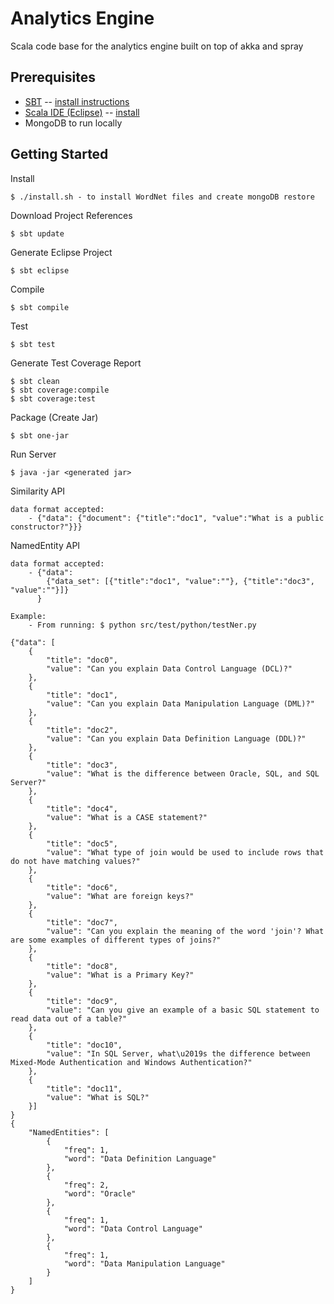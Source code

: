 Analytics Engine
=============

Scala code base for the analytics engine built on top of akka and spray

Prerequisites
------------

* [SBT](https://github.com/harrah/xsbt) -- [install instructions](https://github.com/harrah/xsbt/wiki/Getting-Started-Setup)
* [Scala IDE (Eclipse)](http://www.scala-ide.org/) -- [install](http://download.scala-ide.org/)
* MongoDB to run locally

Getting Started
------------

Install

	$ ./install.sh - to install WordNet files and create mongoDB restore

Download Project References
	
	$ sbt update

Generate Eclipse Project

	$ sbt eclipse

Compile

	$ sbt compile
	
Test
	
	$ sbt test

Generate Test Coverage Report

	$ sbt clean
	$ sbt coverage:compile
	$ sbt coverage:test

Package (Create Jar)

	$ sbt one-jar

Run Server

	$ java -jar <generated jar>

Similarity API
	
	data format accepted:
		- {"data": {"document": {"title":"doc1", "value":"What is a public constructor?"}}}

NamedEntity API

	data format accepted:
		- {"data": 
			{"data_set": [{"title":"doc1", "value":""},	{"title":"doc3", "value":""}]}
		  }

	Example:
		- From running: $ python src/test/python/testNer.py

    {"data": [
        {
            "title": "doc0",
            "value": "Can you explain Data Control Language (DCL)?"
        },
        {
            "title": "doc1",
            "value": "Can you explain Data Manipulation Language (DML)?"
        },
        {
            "title": "doc2",
            "value": "Can you explain Data Definition Language (DDL)?"
        },
        {
            "title": "doc3",
            "value": "What is the difference between Oracle, SQL, and SQL Server?"
        },
        {
            "title": "doc4",
            "value": "What is a CASE statement?"
        },
        {
            "title": "doc5",
            "value": "What type of join would be used to include rows that do not have matching values?"
        },
        {
            "title": "doc6",
            "value": "What are foreign keys?"
        },
        {
            "title": "doc7",
            "value": "Can you explain the meaning of the word 'join'? What are some examples of different types of joins?"
        },
        {
            "title": "doc8",
            "value": "What is a Primary Key?"
        },
        {
            "title": "doc9",
            "value": "Can you give an example of a basic SQL statement to read data out of a table?"
        },
        {
            "title": "doc10",
            "value": "In SQL Server, what\u2019s the difference between Mixed-Mode Authentication and Windows Authentication?"
        },
        {
            "title": "doc11",
            "value": "What is SQL?"
        }]
	}
	{
	    "NamedEntities": [
	        {
	            "freq": 1,
	            "word": "Data Definition Language"
	        },
	        {
	            "freq": 2,
	            "word": "Oracle"
	        },
	        {
	            "freq": 1,
	            "word": "Data Control Language"
	        },
	        {
	            "freq": 1,
	            "word": "Data Manipulation Language"
	        }
    	]
	}

